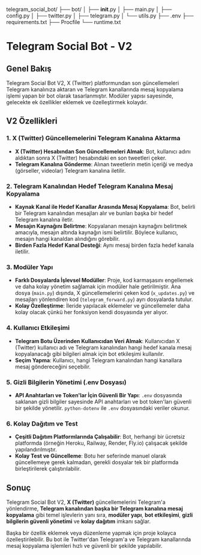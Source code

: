 telegram_social_bot/
├── bot/
│   ├── __init__.py
│   ├── main.py
│   ├── config.py
│   ├── twitter.py
│   ├── telegram.py
│   └── utils.py
├── .env
├── requirements.txt
├── Procfile
└── runtime.txt

# Telegram Social Bot - V2

## Genel Bakış
Telegram Social Bot V2, X (Twitter) platformundan son güncellemeleri Telegram kanalınıza aktaran ve Telegram kanallarında mesaj kopyalama işlemi yapan bir bot olarak tasarlanmıştır. Modüler yapısı sayesinde, gelecekte ek özellikler eklemek ve özelleştirmek kolaydır.

## V2 Özellikleri

### 1. **X (Twitter) Güncellemelerini Telegram Kanalına Aktarma**
- **X (Twitter) Hesabından Son Güncellemeleri Almak**: Bot, kullanıcı adını aldıktan sonra X (Twitter) hesabındaki en son tweetleri çeker.
- **Telegram Kanalına Gönderme**: Alınan tweetlerin metin içeriği ve medya (görseller, videolar) Telegram kanalına iletilir.

### 2. **Telegram Kanalından Hedef Telegram Kanalına Mesaj Kopyalama**
- **Kaynak Kanal ile Hedef Kanallar Arasında Mesaj Kopyalama**: Bot, belirli bir Telegram kanalından mesajları alır ve bunları başka bir hedef Telegram kanalına iletir.
- **Mesajın Kaynağını Belirtme**: Kopyalanan mesajın kaynağını belirtmek amacıyla, mesajın altında kaynağın ismi belirtilir. Böylece kullanıcı, mesajın hangi kanaldan alındığını görebilir.
- **Birden Fazla Hedef Kanal Desteği**: Aynı mesaj birden fazla hedef kanala iletilir.

### 3. **Modüler Yapı**
- **Farklı Dosyalarda İşlevsel Modüller**: Proje, kod karmaşasını engellemek ve daha kolay yönetim sağlamak için modüler hale getirilmiştir. Ana dosya (`main.py`) dışında, X güncellemelerini çeken kod (`x_updates.py`) ve mesajları yönlendiren kod (`telegram_forward.py`) ayrı dosyalarda tutulur.
- **Kolay Özelleştirme**: İleride yapılacak eklemeler ve güncellemeler daha kolay olacak çünkü her fonksiyon kendi dosyasında yer alıyor.

### 4. **Kullanıcı Etkileşimi**
- **Telegram Botu Üzerinden Kullanıcıdan Veri Almak**: Kullanıcıdan X (Twitter) kullanıcı adı ve Telegram kanalından hangi hedef kanala mesaj kopyalanacağı gibi bilgileri almak için bot etkileşimi kullanılır.
- **Seçim Yapma**: Kullanıcı, hangi Telegram kanalından hangi kanallara mesaj göndereceğini seçebilir.

### 5. **Gizli Bilgilerin Yönetimi (.env Dosyası)**
- **API Anahtarları ve Token'lar İçin Güvenli Bir Yapı**: `.env` dosyasında saklanan gizli bilgiler sayesinde API anahtarları ve bot token'ları güvenli bir şekilde yönetilir. `python-dotenv` ile `.env` dosyasındaki veriler okunur.

### 6. **Kolay Dağıtım ve Test**
- **Çeşitli Dağıtım Platformlarında Çalışabilir**: Bot, herhangi bir ücretsiz platformda (örneğin Heroku, Railway, Render, Fly.io) çalışacak şekilde yapılandırılmıştır.
- **Kolay Test ve Güncelleme**: Botu her seferinde manuel olarak güncellemeye gerek kalmadan, gerekli dosyalar tek bir platformda birleştirilerek çalıştırılabilir.

## Sonuç
Telegram Social Bot V2, **X (Twitter)** güncellemelerini Telegram'a yönlendirme, **Telegram kanalından başka bir Telegram kanalına mesaj kopyalama** gibi temel işlevlerin yanı sıra, **modüler yapı**, **bot etkileşimi**, **gizli bilgilerin güvenli yönetimi** ve **kolay dağıtım** imkanı sağlar.

Başka bir özellik eklemek veya düzenleme yapmak için proje kolayca özelleştirilebilir. Bu bot ile Twitter'dan Telegram'a ve Telegram kanallarında mesaj kopyalama işlemleri hızlı ve güvenli bir şekilde yapılabilir.
